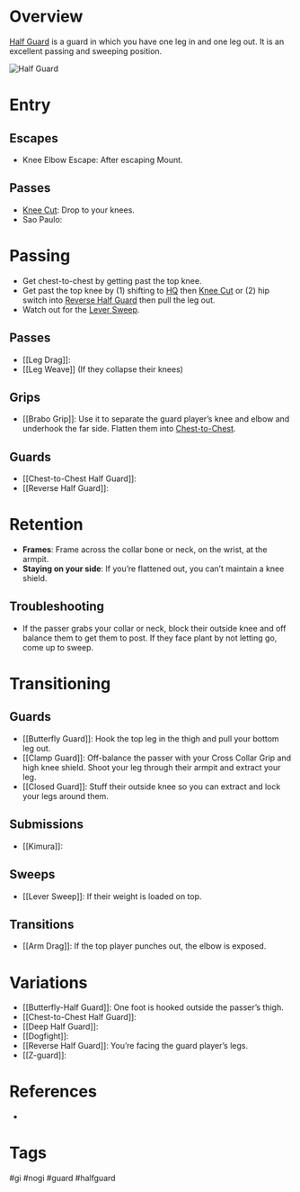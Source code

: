 # Overview
<u>Half Guard</u> is a guard in which you have one leg in and one leg out. It is an excellent passing and sweeping position.

![Half Guard](https://www.artemisbjj.com/wp-content/uploads/2014/06/BJJ-Bristol-Artemis-Brazilian-Jiu-Jitsu-Half-Guard.jpg)
# Entry
## Escapes
- Knee Elbow Escape: After escaping Mount.
## Passes
- [Knee Cut](obsidian://open?vault=Obsidian-BJJ-Notes&file=Guard%20Passing%2FKnee%20Cut): Drop to your knees.
- Sao Paulo:
# Passing
- Get chest-to-chest by getting past the top knee.
- Get past the top knee by (1) shifting to [HQ](obsidian://open?vault=Obsidian-BJJ-Notes&file=Guard%20Passing%2FKnee%20Cut) then [Knee Cut](obsidian://open?vault=Obsidian-BJJ-Notes&file=Guard%20Passing%2FKnee%20Cut) or (2) hip switch into [Reverse Half Guard](obsidian://open?vault=Obsidian-BJJ-Notes&file=Guards%2FReverse%20Half%20Guard) then pull the leg out.
- Watch out for the [Lever Sweep](obsidian://open?vault=Obsidian-BJJ-Notes&file=Sweeps%2FLever%20Sweep).
## Passes
- [[Leg Drag]]:
- [[Leg Weave]] (If they collapse their knees)
## Grips
- [[Brabo Grip]]: Use it to separate the guard player’s knee and elbow and underhook the far side. Flatten them into [Chest-to-Chest](obsidian://open?vault=Obsidian-BJJ-Notes&file=Guards%2FChest-to-Chest%20Half%20Guard).
## Guards
- [[Chest-to-Chest Half Guard]]: 
- [[Reverse Half Guard]]:
# Retention
- **Frames**: Frame across the collar bone or neck, on the wrist, at the armpit.
- **Staying on your side**: If you’re flattened out, you can’t maintain a knee shield.
## Troubleshooting
- If the passer grabs your collar or neck, block their outside knee and off balance them to get them to post. If they face plant by not letting go, come up to sweep.
# Transitioning
## Guards
- [[Butterfly Guard]]: Hook the top leg in the thigh and pull your bottom leg out.
- [[Clamp Guard]]: Off-balance the passer with your Cross Collar Grip and high knee shield. Shoot your leg through their armpit and extract your leg.
- [[Closed Guard]]: Stuff their outside knee so you can extract and lock your legs around them.
## Submissions
- [[Kimura]]:
## Sweeps
- [[Lever Sweep]]: If their weight is loaded on top.
## Transitions
- [[Arm Drag]]: If the top player punches out, the elbow is exposed.
# Variations
- [[Butterfly-Half Guard]]: One foot is hooked outside the passer’s thigh.
- [[Chest-to-Chest Half Guard]]:
- [[Deep Half Guard]]:
- [[Dogfight]]:
- [[Reverse Half Guard]]: You’re facing the guard player’s legs.
- [[Z-guard]]:
# References
- 
# Tags
#gi #nogi #guard #halfguard 